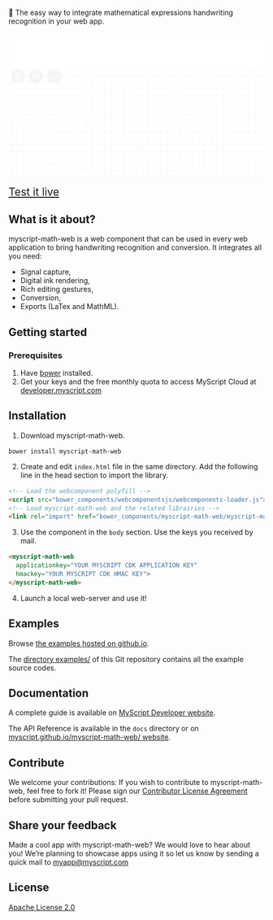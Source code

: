 :pencil: The easy way to integrate mathematical expressions handwriting recognition in your web app.

![myscript-math-web preview](./preview.gif)

 
<a style="text-align:center; font-size:150%;" href="https://myscript.github.io/myscript-math-web/components/myscript-math-web/examples/">Test it live</a>


## What is it about?

myscript-math-web is a web component that can be used in every web application to bring handwriting recognition and conversion. It integrates all you need:  
* Signal capture,
* Digital ink rendering,
* Rich editing gestures,
* Conversion,
* Exports (LaTex and MathML).

## Getting started

### Prerequisites

1. Have [bower](https://bower.io/#install-bower) installed.
2. Get your keys and the free monthly quota to access MyScript Cloud at [developer.myscript.com](https://developer.myscript.com)
 
## Installation

1. Download myscript-math-web.  
```shell
bower install myscript-math-web
```
2. Create and edit `index.html` file in the same directory. Add the following line in the head section to import the library.  
```html
<!-- Load the webcomponent polyfill -->
<script src="bower_components/webcomponentsjs/webcomponents-loader.js"></script>
<!-- Load myscript-math-web and the related librairies -->
<link rel="import" href="bower_components/myscript-math-web/myscript-math-web.html">
```  
3. Use the component in the `body` section. Use the keys you received by mail.  
```html
<myscript-math-web
  applicationkey="YOUR MYSCRIPT CDK APPLICATION KEY"
  hmackey="YOUR MYSCRIPT CDK HMAC KEY">
</myscript-math-web>
```
4. Launch a local web-server and use it!


## Examples

Browse [the examples hosted on github.io](https://myscript.github.io/myscript-math-web/examples/).

The [directory examples/](/examples) of this Git repository contains all the example source codes. 

## Documentation

A complete guide is available on [MyScript Developer website](https://developer.myscript.com/docs/interactive-ink/1.0/web/web-components/math-element/).

The API Reference is available in the `docs` directory or on [myscript.github.io/myscript-math-web/ website](https://myscript.github.io/myscript-math-web/).

## Contribute

We welcome your contributions:
If you wish to contribute to myscript-math-web, feel free to fork it!
Please sign our [Contributor License Agreement](CONTRIBUTING.md) before submitting your pull request.

## Share your feedback

Made a cool app with myscript-math-web? We would love to hear about you!
We’re planning to showcase apps using it so let us know by sending a quick mail to [myapp@myscript.com](mailto://myapp@myscript.com)

## License

[Apache License 2.0](http://www.apache.org/licenses/LICENSE-2.0)
